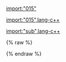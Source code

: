 [import:"015"](main.py)

[import:"015",lang-c++](main.cpp)

[import:"sub",lang-c++](_vendor/pythonic/include/pythonic/regexs.hpp)

{% raw %}
<div id="disqus_thread"/>
{% endraw %}